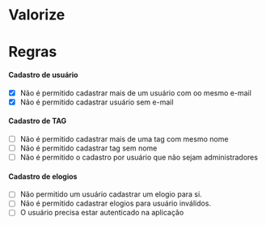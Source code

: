 # Valorize

# Regras
#### Cadastro de usuário
- [x] Não é permitido cadastrar mais de um usuário com oo mesmo e-mail
- [x] Não é permitido cadastrar usuário sem e-mail

#### Cadastro de TAG
- [ ] Não é permitido cadastrar mais de uma tag com mesmo nome
- [ ] Não é permitido cadastrar tag sem nome
- [ ] Não é permitido o cadastro por usuário que não sejam administradores

#### Cadastro de elogios
- [ ] Não permitido um usuário cadastrar um elogio para si.
- [ ] Não é permitido cadastrar elogios para usuário inválidos.
- [ ] O usuário precisa estar autenticado na aplicação
